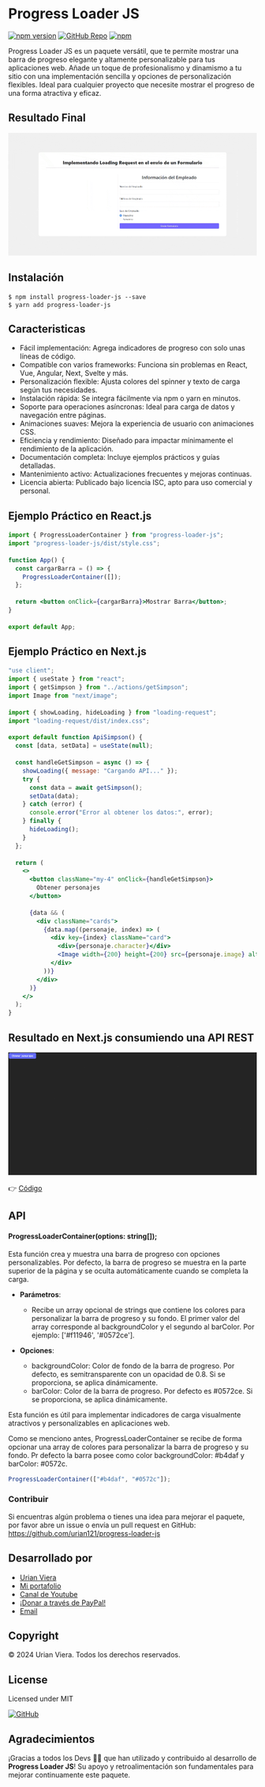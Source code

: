 # Progress Loader JS

[![npm version](https://img.shields.io/npm/v/progress-loader-js.svg?style=flat-square)](https://www.npmjs.com/package/progress-loader-js)
[![GitHub Repo](https://img.shields.io/badge/repository-GitHub-blue?style=flat-square&logo=github)](https://github.com/urian121/progress-loader-js)
[![npm](https://img.shields.io/npm/dt/progress-loader-js.svg)](https://www.npmjs.com/package/progress-loader-js)

Progress Loader JS es un paquete versátil, que te permite mostrar una barra de progreso elegante y altamente personalizable para tus aplicaciones web. Añade un toque de profesionalismo y dinamismo a tu sitio con una implementación sencilla y opciones de personalización flexibles. Ideal para cualquier proyecto que necesite mostrar el progreso de una forma atractiva y eficaz.

## Resultado Final

![demo](https://raw.githubusercontent.com/urian121/imagenes-proyectos-github/master/Loading-Request-formulario.gif)

## Instalación

    $ npm install progress-loader-js --save
    $ yarn add progress-loader-js

## Caracteristicas

- Fácil implementación: Agrega indicadores de progreso con solo unas líneas de código.
- Compatible con varios frameworks: Funciona sin problemas en React, Vue, Angular, Next, Svelte y más.
- Personalización flexible: Ajusta colores del spinner y texto de carga según tus necesidades.
- Instalación rápida: Se integra fácilmente via npm o yarn en minutos.
- Soporte para operaciones asíncronas: Ideal para carga de datos y navegación entre páginas.
- Animaciones suaves: Mejora la experiencia de usuario con animaciones CSS.
- Eficiencia y rendimiento: Diseñado para impactar mínimamente el rendimiento de la aplicación.
- Documentación completa: Incluye ejemplos prácticos y guías detalladas.
- Mantenimiento activo: Actualizaciones frecuentes y mejoras continuas.
- Licencia abierta: Publicado bajo licencia ISC, apto para uso comercial y personal.

## Ejemplo Práctico en React.js

```jsx
import { ProgressLoaderContainer } from "progress-loader-js";
import "progress-loader-js/dist/style.css";

function App() {
  const cargarBarra = () => {
    ProgressLoaderContainer([]);
  };

  return <button onClick={cargarBarra}>Mostrar Barra</button>;
}

export default App;
```

## Ejemplo Práctico en Next.js

```jsx
"use client";
import { useState } from "react";
import { getSimpson } from "../actions/getSimpson";
import Image from "next/image";

import { showLoading, hideLoading } from "loading-request";
import "loading-request/dist/index.css";

export default function ApiSimpson() {
  const [data, setData] = useState(null);

  const handleGetSimpson = async () => {
    showLoading({ message: "Cargando API..." });
    try {
      const data = await getSimpson();
      setData(data);
    } catch (error) {
      console.error("Error al obtener los datos:", error);
    } finally {
      hideLoading();
    }
  };

  return (
    <>
      <button className="my-4" onClick={handleGetSimpson}>
        Obtener personajes
      </button>

      {data && (
        <div className="cards">
          {data.map((personaje, index) => (
            <div key={index} className="card">
              <div>{personaje.character}</div>
              <Image width={200} height={200} src={personaje.image} alt={personaje.character} />
            </div>
          ))}
        </div>
      )}
    </>
  );
}
```

## Resultado en Next.js consumiendo una API REST

![](https://raw.githubusercontent.com/urian121/imagenes-proyectos-github/master/loading-request-con-nextjs.gif)

👉 [Código](https://github.com/urian121/loading-request-con-nextjs)

## API

#### ProgressLoaderContainer(options: string[]);

Esta función crea y muestra una barra de progreso con opciones personalizables. Por defecto, la barra de progreso se muestra en la parte superior de la página y se oculta automáticamente cuando se completa la carga.

- **Parámetros**:

  - Recibe un array opcional de strings que contiene los colores para personalizar la barra de progreso y su fondo. El primer valor del array corresponde al backgroundColor y el segundo al barColor. Por ejemplo: ['#f11946', '#0572ce'].

- **Opciones**:
  - backgroundColor: Color de fondo de la barra de progreso. Por defecto, es semitransparente con un opacidad de 0.8. Si se proporciona, se aplica dinámicamente.
  - barColor: Color de la barra de progreso. Por defecto es #0572ce. Si se proporciona, se aplica dinámicamente.

Esta función es útil para implementar indicadores de carga visualmente atractivos y personalizables en aplicaciones web.

Como se menciono antes, ProgressLoaderContainer se recibe de forma opcionar una array de colores para personalizar la barra de progreso y su fondo. Pr defecto la barra posee como color backgroundColor: #b4daf y barColor: #0572c.

```jsx
ProgressLoaderContainer(["#b4daf", "#0572c"]);
```

### Contribuir

Si encuentras algún problema o tienes una idea para mejorar el paquete, por favor abre un issue o envía un pull request en GitHub: https://github.com/urian121/progress-loader-js

## Desarrollado por

- [Urian Viera](https://github.com/urian123)
- [Mi portafolio](https://www.urianviera.com)
- [Canal de Youtube](https://www.youtube.com/WebDeveloperUrianViera)
- [¡Donar a través de PayPal!](https://www.paypal.com/donate/?hosted_button_id=4SV78MQJJH3VE)
- [Email](mailto:urian1213viera@gmail.com)

## Copyright

© 2024 Urian Viera. Todos los derechos reservados.

## License

Licensed under MIT

[![GitHub](https://img.shields.io/badge/GitHub-urian121progress-loader-js-181717?logo=github&style=flat-square)](https://github.com/urian121/progress-loader-js)

## Agradecimientos

¡Gracias a todos los Devs 👨‍💻 que han utilizado y contribuido al desarrollo de **Progress Loader JS**! Su apoyo y retroalimentación son fundamentales para mejorar continuamente este paquete.
